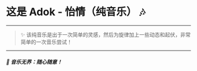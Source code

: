 # 这是 Adok - 怡情（纯音乐） :notes:

---
> :sparkles: 该纯音乐是出于一次简单的灵感，然后为旋律加上一些动态和起伏，非常简单的一次音乐尝试！

---
##### :sparkling_heart:  音乐无界：随心随意！
